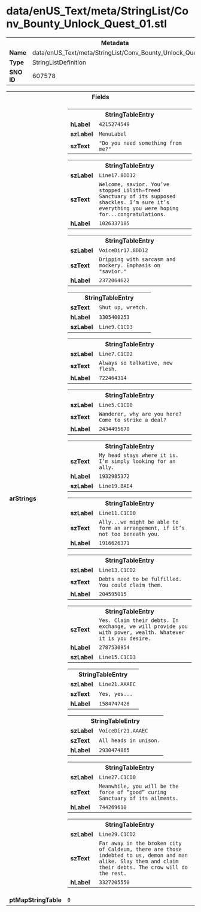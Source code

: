 <h1>data/enUS_Text/meta/StringList/Conv_Bounty_Unlock_Quest_01.stl</h1><table><tr><th colspan="100%">Metadata</th></tr><tr><td><b>Name</b></td><td>data/enUS_Text/meta/StringList/Conv_Bounty_Unlock_Quest_01.stl</td></tr><tr><td><b>Type</b></td><td>StringListDefinition</td></tr><tr><td><b>SNO ID</b></td><td>607578</td></tr></table>

<table><tr><th colspan="100%">Fields</th></tr><tr><td><b>arStrings</b></td><td><table><tr><th colspan="100%">StringTableEntry</th></tr><tr><td><b>hLabel</b></td><td><code>4215274549</code></td></tr><tr><td><b>szLabel</b></td><td><code>MenuLabel</code></td></tr><tr><td><b>szText</b></td><td><code>"Do you need something from me?"</code></td></tr></table>


<table><tr><th colspan="100%">StringTableEntry</th></tr><tr><td><b>szLabel</b></td><td><code>Line17.8DD12</code></td></tr><tr><td><b>szText</b></td><td><code>Welcome, savior. You’ve stopped Lilith—freed Sanctuary of its supposed shackles. I’m sure it’s everything you were hoping for...congratulations.</code></td></tr><tr><td><b>hLabel</b></td><td><code>1026337185</code></td></tr></table>


<table><tr><th colspan="100%">StringTableEntry</th></tr><tr><td><b>szLabel</b></td><td><code>VoiceDir17.8DD12</code></td></tr><tr><td><b>szText</b></td><td><code>Dripping with sarcasm and mockery. Emphasis on "savior."</code></td></tr><tr><td><b>hLabel</b></td><td><code>2372064622</code></td></tr></table>


<table><tr><th colspan="100%">StringTableEntry</th></tr><tr><td><b>szText</b></td><td><code>Shut up, wretch.</code></td></tr><tr><td><b>hLabel</b></td><td><code>3305400253</code></td></tr><tr><td><b>szLabel</b></td><td><code>Line9.C1CD3</code></td></tr></table>


<table><tr><th colspan="100%">StringTableEntry</th></tr><tr><td><b>szLabel</b></td><td><code>Line7.C1CD2</code></td></tr><tr><td><b>szText</b></td><td><code>Always so talkative, new flesh.</code></td></tr><tr><td><b>hLabel</b></td><td><code>722464314</code></td></tr></table>


<table><tr><th colspan="100%">StringTableEntry</th></tr><tr><td><b>szLabel</b></td><td><code>Line5.C1CD0</code></td></tr><tr><td><b>szText</b></td><td><code>Wanderer, why are you here? Come to strike a deal?</code></td></tr><tr><td><b>hLabel</b></td><td><code>2434495670</code></td></tr></table>


<table><tr><th colspan="100%">StringTableEntry</th></tr><tr><td><b>szText</b></td><td><code>My head stays where it is. I’m simply looking for an ally.</code></td></tr><tr><td><b>hLabel</b></td><td><code>1932985372</code></td></tr><tr><td><b>szLabel</b></td><td><code>Line19.BAE4</code></td></tr></table>


<table><tr><th colspan="100%">StringTableEntry</th></tr><tr><td><b>szLabel</b></td><td><code>Line11.C1CD0</code></td></tr><tr><td><b>szText</b></td><td><code>Ally...we might be able to form an arrangement, if it’s not too beneath you.</code></td></tr><tr><td><b>hLabel</b></td><td><code>1916626371</code></td></tr></table>


<table><tr><th colspan="100%">StringTableEntry</th></tr><tr><td><b>szLabel</b></td><td><code>Line13.C1CD2</code></td></tr><tr><td><b>szText</b></td><td><code>Debts need to be fulfilled. You could claim them.</code></td></tr><tr><td><b>hLabel</b></td><td><code>204595015</code></td></tr></table>


<table><tr><th colspan="100%">StringTableEntry</th></tr><tr><td><b>szText</b></td><td><code>Yes. Claim their debts. In exchange, we will provide you with power, wealth. Whatever it is you desire.</code></td></tr><tr><td><b>hLabel</b></td><td><code>2787530954</code></td></tr><tr><td><b>szLabel</b></td><td><code>Line15.C1CD3</code></td></tr></table>


<table><tr><th colspan="100%">StringTableEntry</th></tr><tr><td><b>szLabel</b></td><td><code>Line21.AAAEC</code></td></tr><tr><td><b>szText</b></td><td><code>Yes, yes...</code></td></tr><tr><td><b>hLabel</b></td><td><code>1584747428</code></td></tr></table>


<table><tr><th colspan="100%">StringTableEntry</th></tr><tr><td><b>szLabel</b></td><td><code>VoiceDir21.AAAEC</code></td></tr><tr><td><b>szText</b></td><td><code>All heads in unison.</code></td></tr><tr><td><b>hLabel</b></td><td><code>2930474865</code></td></tr></table>


<table><tr><th colspan="100%">StringTableEntry</th></tr><tr><td><b>szLabel</b></td><td><code>Line27.C1CD0</code></td></tr><tr><td><b>szText</b></td><td><code>Meanwhile, you will be the force of “good” curing Sanctuary of its ailments.</code></td></tr><tr><td><b>hLabel</b></td><td><code>744269610</code></td></tr></table>


<table><tr><th colspan="100%">StringTableEntry</th></tr><tr><td><b>szLabel</b></td><td><code>Line29.C1CD2</code></td></tr><tr><td><b>szText</b></td><td><code>Far away in the broken city of Caldeum, there are those indebted to us, demon and man alike. Slay them and claim their debts. The crow will do the rest.</code></td></tr><tr><td><b>hLabel</b></td><td><code>3327205550</code></td></tr></table>


</td></tr><tr><td><b>ptMapStringTable</b></td><td><code>0</code></td></tr></table>

